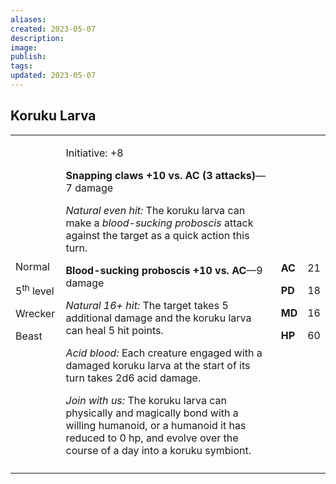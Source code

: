 ```yaml
---
aliases: 
created: 2023-05-07
description: 
image: 
publish: 
tags: 
updated: 2023-05-07
---
```


## Koruku Larva

<table>
<colgroup>
<col style="width: 16%" />
<col style="width: 72%" />
<col style="width: 5%" />
<col style="width: 5%" />
</colgroup>
<tbody>
<tr class="odd">
<td><p>Normal</p>
<p>5<sup>th</sup> level</p>
<p>Wrecker</p>
<p>Beast</p></td>
<td><p>Initiative: +8</p>
<p><strong>Snapping claws +10 vs. AC (3 attacks)</strong>—7 damage</p>
<p><em>Natural even hit:</em> The koruku larva can make a
<em>blood-sucking proboscis</em> attack against the target as a quick
action this turn.</p>
<p><strong>Blood-sucking proboscis +10 vs. AC</strong>—9 damage</p>
<p><em>Natural 16+ hit:</em> The target takes 5 additional damage and
the koruku larva can heal 5 hit points.</p>
<p><em>Acid blood:</em> Each creature engaged with a damaged koruku
larva at the start of its turn takes 2d6 acid damage.</p>
<p><em>Join with us:</em> The koruku larva can physically and magically
bond with a willing humanoid, or a humanoid it has reduced to 0 hp, and
evolve over the course of a day into a koruku symbiont.</p></td>
<td><p><strong>AC</strong></p>
<p><strong>PD</strong></p>
<p><strong>MD</strong></p>
<p><strong>HP</strong></p></td>
<td><p>21</p>
<p>18</p>
<p>16</p>
<p>60</p></td>
</tr>
<tr class="even">
<td></td>
<td></td>
<td></td>
<td></td>
</tr>
</tbody>
</table>

